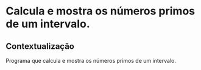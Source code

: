 # Calcula e mostra os números primos de um intervalo.

## Contextualização

Programa que calcula e mostra os números primos de um intervalo.